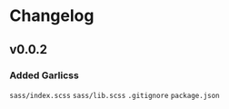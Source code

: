 # Changelog

## v0.0.2

### Added Garlicss
  `sass/index.scss`
  `sass/lib.scss`
  `.gitignore`
  `package.json`